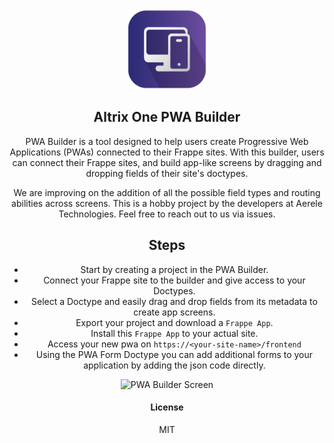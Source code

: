<div align="center">
	<a href="">
		<img src="https://github.com/Altrix-One/pwa-builder/blob/develop/pwa_builder/public/frontend/favicon.png" height="128" alt="Altrix One PWA Builder">
	</a>
	<h2>Altrix One PWA Builder</h2>
	<p align="center">
		<p>PWA Builder is a tool designed to help users create Progressive Web Applications (PWAs) connected to their Frappe sites. With this builder, users can connect their Frappe sites, and build app-like screens by dragging and dropping fields of their site's doctypes.</p>
	</p>

<p>
We are improving on the addition of all the possible field types and routing abilities across screens.
This is a hobby project by the developers at Aerele Technologies. Feel free to reach out to us via issues.</p>

## Steps
- Start by creating a project in the PWA Builder.
- Connect your Frappe site to the builder and give access to your Doctypes. 
- Select a Doctype and easily drag and drop fields from its metadata to create app screens.
- Export your project and download a `Frappe App`.
- Install this `Frappe App` to your actual site.
- Access your new pwa on `https://<your-site-name>/frontend`
- Using the PWA Form Doctype you can add additional forms to your application by adding the json code directly.

![PWA Builder Screen](https://insider.frappe.cloud/files/pwa_builder.png)

#### License

MIT
